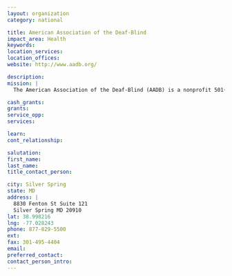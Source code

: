 ```yaml
---
layout: organization
category: national

title: American Association of the Deaf-Blind
impact_area: Health
keywords: 
location_services: 
location_offices: 
website: http://www.aadb.org/

description: 
mission: |
  The American Association of the Deaf-Blind (AADB) is a nonprofit 501(c)(3) national consumer organization of, by, and for deaf-blind Americans and their supporters. “Deaf-blind” includes all types and degrees of dual vision and hearing loss. Our mission is to ensure that all deaf-blind persons achieve their maximum potential through increased independence, productivity, and integration into the community.

cash_grants: 
grants: 
service_opp: 
services: 

learn: 
cont_relationship: 

salutation: 
first_name: 
last_name: 
title_contact_person: 

city: Silver Spring
state: MD
address: |
  8830 Fenton St Suite 121  
  Silver Spring MD 20910
lat: 38.998216
lng: -77.028243
phone: 877-829-5500
ext: 
fax: 301-495-4404
email: 
preferred_contact: 
contact_person_intro: 
---
```

